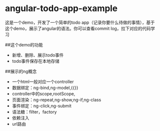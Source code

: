 # angular-todo-app-example
这是一个demo，开发了一个简单的todo app（记录你要什么待做的事情），基于这个demo，展示了angular的语法。你可以查看commit log，拉下对应的代码学习

##这个demo的功能
- 新增、删除、展示todo事件
- todo事件保存在本地存储

##展示的ng概念
- 一个html一般对应一个controller
- 数据绑定：ng-bind,ng-model,{{}}
- controller中的scope,rootScope,
- 页面渲染：ng-repeat,ng-show,ng-if,ng-class
- 事件绑定：ng-click,ng-submit
- 语法糖：filter，factory
- 依赖注入
- url路由
